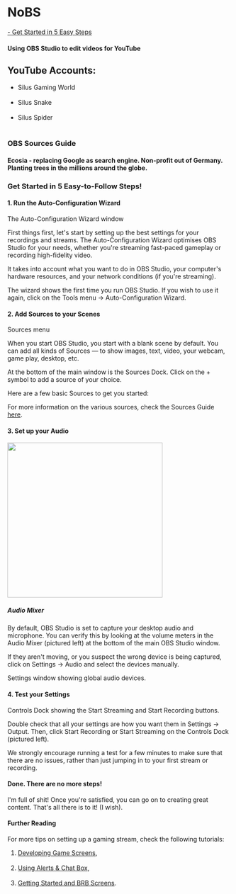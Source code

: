 <h1>NoBS</h1>
<a href="https://obsproject.com/help"> - Get Started in 5 Easy Steps</a>

<h4>Using OBS Studio to edit videos for YouTube</h4>

<h2>YouTube Accounts:</h2>
<ul>
<li>Silus Gaming World</li>&nbsp;&#13;
<li>Silus Snake</li>&nbsp;&#13;&#13;
<li>Silus Spider</li>&nbsp;&#13;&#13;
<li)Silus Squad Members</li>&nbsp;&#13;&#13;
</ul>

<h3>OBS Sources Guide</h3>

<h4>Ecosia - replacing Google as search engine.  Non-profit out of Germany.  Planting trees in the millions around the globe.</h4>

<h3>Get Started in 5 Easy-to-Follow Steps!</h3>
<h4>1. Run the Auto-Configuration Wizard</h4>
<p>The Auto-Configuration Wizard window</p>

<p>First things first, let's start by setting up the best settings for your recordings and streams. The Auto-Configuration Wizard optimises OBS Studio for your needs, whether you're streaming fast-paced gameplay or recording high-fidelity video.</p>

<p>It takes into account what you want to do in OBS Studio, your computer's hardware resources, and your network conditions (if you're streaming).</p>

<p>The wizard shows the first time you run OBS Studio. If you wish to use it again, click on the Tools menu → Auto-Configuration Wizard.</p>

<h4>2. Add Sources to your Scenes</h4>
<p>Sources menu</p>

<p>When you start OBS Studio, you start with a blank scene by default. You can add all kinds of Sources — to show images, text, video, your webcam, game play, desktop, etc.</p>

<p>At the bottom of the main window is the Sources Dock. Click on the + symbol to add a source of your choice.</p>
<p>Here are a few basic Sources to get you started:</p>

<p>For more information on the various sources, check the Sources Guide <a href="https://obsproject.com/kb/sources-guide" target="_blank" rel="noopener noreferrer">here</a>.</p>

<h4>3. Set up your Audio</h4>

<img src="https://user-images.githubusercontent.com/41387907/226399057-cc6973a9-cb4c-4200-a93e-b519eb1f3e45.png" width="350" />

<h5>Audio Mixer</h5>
<p>By default, OBS Studio is set to capture your desktop audio and microphone. You can verify this by looking at the volume meters in the Audio Mixer (pictured left) at the bottom of the main OBS Studio window.</p>

<p>If they aren't moving, or you suspect the wrong device is being captured, click on Settings → Audio and select the devices manually.</p>

Settings window showing global audio devices.

<h4>4. Test your Settings</h4>

<p>Controls Dock showing the Start Streaming and Start Recording buttons.</p>

<p>Double check that all your settings are how you want them in Settings → Output. Then, click Start Recording or Start Streaming on the Controls Dock (pictured left).</p>

<p>We strongly encourage running a test for a few minutes to make sure that there are no issues, rather than just jumping in to your first stream or recording.</p>

<h4>Done. There are no more steps!</h4>

<p>I'm full of shit!  Once you're satisfied, you can go on to creating great content. That's all there is to it!  (I wish).</p>

<h4>Further Reading</h4>
<p>For more tips on setting up a gaming stream, check the following tutorials:</p>
<ol>
  <li><a href="https://obsproject.com/kb/stream-tutorial-1-game" target="_blank" rel="nooperner norerrer">Developing Game Screens</a>,</li>&nbsp;&#13;
  <li><a href="https://obsproject.com/kb/stream-tutorial-2-alerts" target="_blank" rel="noopener noreferrer">Using Alerts & Chat Box</a>,</li>&nbsp;&#13;
  <li><a href="https://twitchoverlay.com/downloads/category/free-downloads/free-stream-screens/" target="_blank" rel="noopener noreferrer">Getting Started and BRB Screens</a>.</li>&nbsp;&#13;
</ul>
